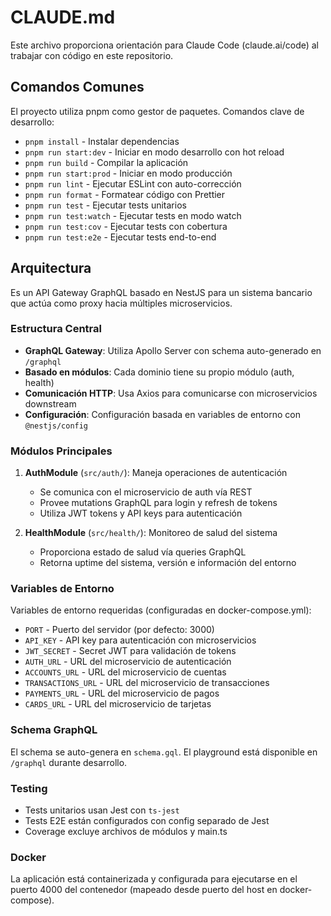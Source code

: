 # CLAUDE.md

Este archivo proporciona orientación para Claude Code (claude.ai/code) al trabajar con código en este repositorio.

## Comandos Comunes

El proyecto utiliza pnpm como gestor de paquetes. Comandos clave de desarrollo:

- `pnpm install` - Instalar dependencias
- `pnpm run start:dev` - Iniciar en modo desarrollo con hot reload
- `pnpm run build` - Compilar la aplicación
- `pnpm run start:prod` - Iniciar en modo producción
- `pnpm run lint` - Ejecutar ESLint con auto-corrección
- `pnpm run format` - Formatear código con Prettier
- `pnpm run test` - Ejecutar tests unitarios
- `pnpm run test:watch` - Ejecutar tests en modo watch
- `pnpm run test:cov` - Ejecutar tests con cobertura
- `pnpm run test:e2e` - Ejecutar tests end-to-end

## Arquitectura

Es un API Gateway GraphQL basado en NestJS para un sistema bancario que actúa como proxy hacia múltiples microservicios.

### Estructura Central

- **GraphQL Gateway**: Utiliza Apollo Server con schema auto-generado en `/graphql`
- **Basado en módulos**: Cada dominio tiene su propio módulo (auth, health)
- **Comunicación HTTP**: Usa Axios para comunicarse con microservicios downstream
- **Configuración**: Configuración basada en variables de entorno con `@nestjs/config`

### Módulos Principales

1. **AuthModule** (`src/auth/`): Maneja operaciones de autenticación
   - Se comunica con el microservicio de auth vía REST
   - Provee mutations GraphQL para login y refresh de tokens
   - Utiliza JWT tokens y API keys para autenticación

2. **HealthModule** (`src/health/`): Monitoreo de salud del sistema
   - Proporciona estado de salud vía queries GraphQL
   - Retorna uptime del sistema, versión e información del entorno

### Variables de Entorno

Variables de entorno requeridas (configuradas en docker-compose.yml):
- `PORT` - Puerto del servidor (por defecto: 3000)
- `API_KEY` - API key para autenticación con microservicios
- `JWT_SECRET` - Secret JWT para validación de tokens
- `AUTH_URL` - URL del microservicio de autenticación
- `ACCOUNTS_URL` - URL del microservicio de cuentas
- `TRANSACTIONS_URL` - URL del microservicio de transacciones
- `PAYMENTS_URL` - URL del microservicio de pagos
- `CARDS_URL` - URL del microservicio de tarjetas

### Schema GraphQL

El schema se auto-genera en `schema.gql`. El playground está disponible en `/graphql` durante desarrollo.

### Testing

- Tests unitarios usan Jest con `ts-jest`
- Tests E2E están configurados con config separado de Jest
- Coverage excluye archivos de módulos y main.ts

### Docker

La aplicación está containerizada y configurada para ejecutarse en el puerto 4000 del contenedor (mapeado desde puerto del host en docker-compose).